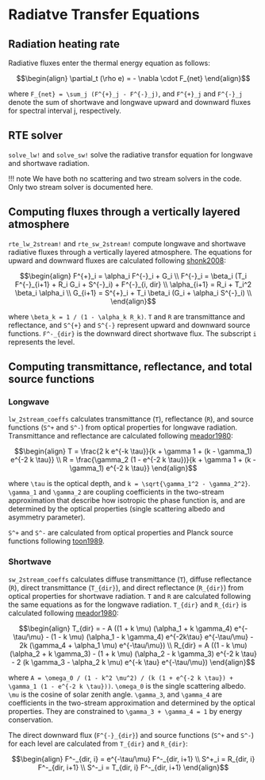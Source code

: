 # Radiatve Transfer Equations

## Radiation heating rate

Radiative fluxes enter the thermal energy equation as follows:

```math
\begin{align}
\partial_t (\rho e) = - \nabla \cdot F_{net}
\end{align}
```

where ``F_{net} = \sum_j (F^{+}_j - F^{-}_j)``, and ``F^{+}_j`` and ``F^{-}_j`` denote the sum of shortwave and longwave upward and downward fluxes for spectral interval j, respectively.

## RTE solver

`solve_lw!` and `solve_sw!` solve the radiative transfor equation for longwave and shortwave radiation.

!!! note
    We have both no scattering and two stream solvers in the code. Only two stream solver is documented here.

## Computing fluxes through a vertically layered atmosphere

`rte_lw_2stream!` and `rte_sw_2stream!` compute longwave and shortwave radiative fluxes through a vertically layered atmosphere. The equations for upward and downward fluxes are calculated following [shonk2008](@cite):

```math
\begin{align}
F^{+}_i = \alpha_i F^{-}_i + G_i \\
F^{-}_i = \beta_i (T_i F^{-}_{i+1} + R_i G_i + S^{-}_i) + F^{-}_{i, dir} \\
\alpha_{i+1} = R_i + T_i^2 \beta_i \alpha_i \\
G_{i+1} = S^{+}_i + T_i \beta_i (G_i + \alpha_i S^{-}_i) \\
\end{align}
```

where ``\beta_k = 1 / (1 - \alpha_k R_k)``. ``T`` and ``R`` are transmittance and reflectance, and ``S^{+}`` and ``S^{-}`` represent upward and downward source functions. ``F^-_{dir}`` is the downward direct shortwave flux. The subscript ``i`` represents the level.

## Computing transmittance, reflectance, and total source functions

### Longwave

`lw_2stream_coeffs` calculates transmittance (``T``), reflectance (``R``), and source functions (``S^+`` and ``S^-``) from optical properties for longwave radiation. Transmittance and reflectance are calculated following [meador1980](@cite):

```math
\begin{align}
T = \frac{2 k e^{-k \tau}}{k + \gamma 1 + (k - \gamma_1) e^{-2 k \tau}} \\
R = \frac{\gamma_2 (1 - e^{-2 k \tau})}{k + \gamma 1 + (k - \gamma_1) e^{-2 k \tau}}
\end{align}
```

where ``\tau`` is the optical depth, and ``k = \sqrt{\gamma_1^2 - \gamma_2^2}``. ``\gamma_1`` and ``\gamma_2`` are coupling coefficients in the two-stream approximation that describe how isotropic the phase function is, and are determined by the optical properties (single scattering albedo and asymmetry parameter).

``S^+`` and ``S^-`` are calculated from optical properties and Planck source functions following [toon1989](@cite).

### Shortwave
`sw_2stream_coeffs` calculates diffuse transmittance (``T``), diffuse reflectance (``R``), direct transmittance (``T_{dir}``), and direct reflectance (``R_{dir}``) from optical properties for shortwave radiation. ``T`` and ``R`` are calculated following the same equations as for the longwave radiation. ``T_{dir}`` and ``R_{dir}`` is calculated following [meador1980](@cite):

```math
\begin{align}
T_{dir} = - A ((1 + k \mu) (\alpha_1 + k \gamma_4) e^{-\tau/\mu} - (1 - k \mu) (\alpha_1 - k \gamma_4) e^{-2k\tau} e^{-\tau/\mu} - 2k (\gamma_4 + \alpha_1 \mu) e^{-\tau/\mu}) \\
R_{dir} = A ((1 - k \mu) (\alpha_2 + k \gamma_3) - (1 + k \mu) (\alpha_2 - k \gamma_3) e^{-2 k \tau} - 2 (k \gamma_3 - \alpha_2 k \mu) e^{-k \tau}  e^{-\tau/\mu})
\end{align}
```

where ``A = \omega_0 / (1 - k^2 \mu^2) / (k (1 + e^{-2 k \tau}) + \gamma_1 (1 - e^{-2 k \tau}))``. ``\omega_0`` is the single scattering albedo. ``\mu`` is the cosine of solar zenith angle. ``\gamma_3``, and ``\gamma_4`` are coefficients in the two-stream approximation and determined by the optical properties. They are constrained to ``\gamma_3 + \gamma_4 = 1`` by energy conservation.

The direct downward flux (``F^{-}_{dir}``) and source functions (``S^+`` and ``S^-``) for each level are calculated from ``T_{dir}`` and ``R_{dir}``:

```math
\begin{align}
F^-_{dir, i} = e^{-\tau/\mu} F^-_{dir, i+1} \\
S^+_i = R_{dir, i} F^-_{dir, i+1} \\
S^-_i = T_{dir, i} F^-_{dir, i+1}
\end{align}
```
